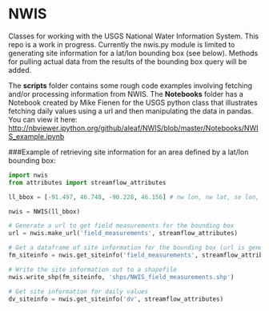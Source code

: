 # NWIS
Classes for working with the USGS National Water Information System. This repo is a work in progress. Currently the nwis.py module is limited to generating site information for a lat/lon bounding box (see below). Methods for pulling actual data from the results of the bounding box query will be added. 

The **scripts** folder contains some rough code examples involving fetching and/or processing information from NWIS. The **Notebooks** folder has a Notebook created by Mike Fienen for the USGS python class that illustrates fetching daily values using a url and then manipulating the data in pandas. You can view it here: <http://nbviewer.ipython.org/github/aleaf/NWIS/blob/master/Notebooks/NWIS_example.ipynb>



###Example of retrieving site information for an area defined by a lat/lon bounding box:
```python
import nwis
from attributes import streamflow_attributes

ll_bbox = [-91.497, 46.748, -90.228, 46.156] # nw lon, nw lat, se lon, se lat

nwis = NWIS(ll_bbox)

# Generate a url to get field measurements for the bounding box
url = nwis.make_url('field_measurements', streamflow_attributes)

# Get a dataframe of site information for the bounding box (url is generated internally)
fm_siteinfo = nwis.get_siteinfo('field_measurements', streamflow_attributes)

# Write the site information out to a shapefile
nwis.write_shp(fm_siteinfo, 'shps/NWIS_field_measurements.shp')

# Get site information for daily values
dv_siteinfo = nwis.get_siteinfo('dv', streamflow_attributes)
```
